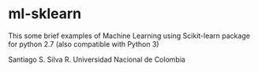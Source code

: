 # ml-sklearn

This some brief examples of Machine Learning using Scikit-learn package for python 2.7 (also compatible with Python 3)

Santiago S. Silva R.
Universidad Nacional de Colombia